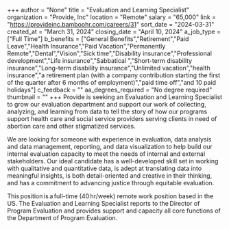 +++
author = "None"
title = "Evaluation and Learning Specialist"
organization = "Provide, Inc"
location = "Remote"
salary = "65,000"
link = "https://provideinc.bamboohr.com/careers/31"
sort_date = "2024-03-31"
created_at = "March 31, 2024"
closing_date = "April 10, 2024"
a_job_type = ["Full Time"]
b_benefits = ["General Benefits","Retirement","Paid Leave","Health Insurance","Paid Vacation","Permanently Remote","Dental","Vision","Sick time","Disability insurance","Professional development","Life insurance","Sabbatical ","Short-term disability insurance","Long-term disability insurance","Unlimited vacation","health insurance","a retirement plan (with a company contribution starting the first of the quarter after 6 months of employment)","paid time off","and 10 paid holidays"]
c_feedback = ""
aa_degrees_required = "No degree required"
thumbnail = ""
+++
Provide is seeking an Evaluation and Learning Specialist to grow our evaluation department and support our work of collecting, analyzing, and learning from data to tell the story of how our programs support health care and social service providers serving clients in need of abortion care and other stigmatized services.

We are looking for someone with experience in evaluation, data analysis and data management, reporting, and data visualization to help build our internal evaluation capacity to meet the needs of internal and external stakeholders. Our ideal candidate has a well-developed skill set in working with qualitative and quantitative data, is adept at translating data into meaningful insights, is both detail-oriented and creative in their thinking, and has a commitment to advancing justice through equitable evaluation.  

This position is a full-time (40 hr/week) remote work position based in the US. The Evaluation and Learning Specialist reports to the Director of Program Evaluation and provides support and capacity all core functions of the Department of Program Evaluation.  